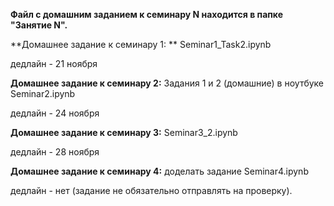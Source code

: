 **Файл с домашним заданием к семинару N находится в папке "Занятие N".**

**Домашнее задание к семинару 1: **
  Seminar1_Task2.ipynb
  
  дедлайн - 21 ноября
  
  
**Домашнее задание к семинару 2:**
  Задания 1 и 2 (домашние) в ноутбуке Seminar2.ipynb
  
  дедлайн - 24 ноября
  
  
**Домашнее задание к семинару 3:**
  Seminar3_2.ipynb
  
  дедлайн - 28 ноября
  
  
**Домашнее задание к семинару 4:**
  доделать задание Seminar4.ipynb
  
  дедлайн - нет (задание не обязательно отправлять на проверку).

